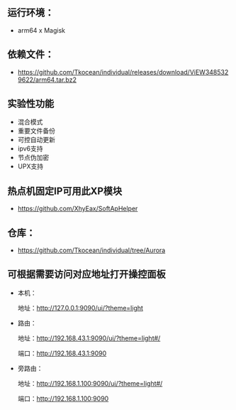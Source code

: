 ## 运行环境：
- arm64 x Magisk

## 依赖文件：
- https://github.com/Tkocean/individual/releases/download/ViEW3485329622/arm64.tar.bz2

## 实验性功能

- 混合模式
- 重要文件备份
- 可控自动更新
- ipv6支持
- 节点伪加密
- UPX支持

## 热点机固定IP可用此XP模块
- https://github.com/XhyEax/SoftApHelper


## 仓库：
- https://github.com/Tkocean/individual/tree/Aurora

## 可根据需要访问对应地址打开操控面板

- 本机：

  地址：http://127.0.0.1:9090/ui/?theme=light

- 路由：

  地址：http://192.168.43.1:9090/ui/?theme=light#/

  端口：http://192.168.43.1:9090

- 旁路由：

  地址：http://192.168.1.100:9090/ui/?theme=light#/

  端口：http://192.168.1.100:9090
